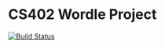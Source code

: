# CS402 Wordle Project
[![Build Status](https://jenkins.testground.dev/buildStatus/icon?job=wordbites-cs402)](https://jenkins.testground.dev/job/wordbites-cs402/)
